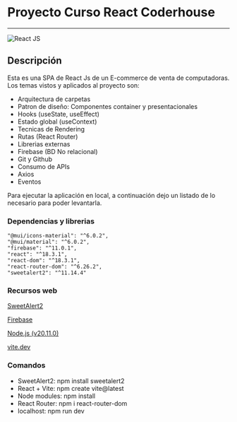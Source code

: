 # Proyecto Curso React Coderhouse
---

![React JS](https://res.cloudinary.com/dt4230nrl/image/upload/v1730314589/Press%20F1/po6snjm2mjfcnl9n82qg.png)

## Descripción
Esta es una SPA de React Js de un E-commerce de venta de computadoras. Los temas vistos y aplicados al proyecto son:

- Arquitectura de carpetas
- Patron de diseño: Componentes container y presentacionales
- Hooks (useState, useEffect)
- Estado global (useContext)
- Tecnicas de Rendering
- Rutas (React Router)
- Librerias externas
- Firebase (BD No relacional)
- Git y Github
- Consumo de APIs
- Axios
- Eventos

Para ejecutar la aplicación en local, a continuación dejo un listado de lo necesario para poder levantarla. 

### Dependencias y librerias
```
"@mui/icons-material": "^6.0.2",
"@mui/material": "^6.0.2",
"firebase": "^11.0.1",
"react": "^18.3.1",
"react-dom": "^18.3.1",
"react-router-dom": "^6.26.2",
"sweetalert2": "^11.14.4"
```

### Recursos web
[SweetAlert2](https://sweetalert2.github.io/)

[Firebase](https://firebase.google.com/?hl=es-419)

[Node.js (v20.11.0)](https://nodejs.org/en)

[vite.dev](https://vite.dev/guide/)


### Comandos
- SweetAlert2: npm install sweetalert2
- React + Vite: npm create vite@latest
- Node modules: npm install
- React Router: npm i react-router-dom
- localhost: npm run dev